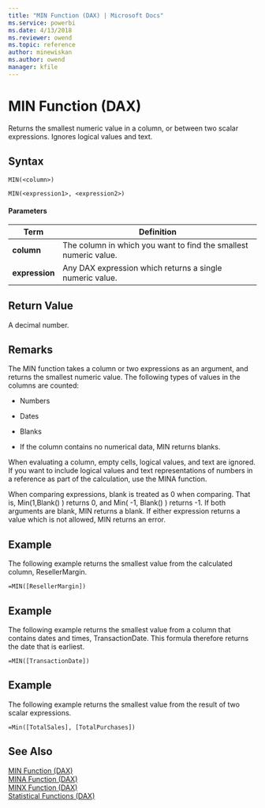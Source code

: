 ```yaml
---
title: "MIN Function (DAX) | Microsoft Docs"
ms.service: powerbi
ms.date: 4/13/2018
ms.reviewer: owend
ms.topic: reference
author: minewiskan
ms.author: owend
manager: kfile
---
```

# MIN Function (DAX)
Returns the smallest numeric value in a column, or between two scalar expressions. Ignores logical values and text.  
  
## Syntax  
  
```  
MIN(<column>)  
```  

```  
MIN(<expression1>, <expression2>)
```  

#### Parameters  
  
|Term|Definition|  
|--------|--------------|  
|**column**|The column in which you want to find the smallest numeric value.|  
|**expression**|Any DAX expression which returns a single numeric value.|  
  
## Return Value  
A decimal number.  
  
## Remarks  
The MIN function takes a column or two expressions as an argument, and returns the smallest numeric value. The following types of values in the columns are counted:  
  
-   Numbers  
  
-   Dates  

-   Blanks
  
-   If the column contains no numerical data, MIN returns blanks.  
  
When evaluating a column, empty cells, logical values, and text are ignored. If you want to include logical values and text representations of numbers in a reference as part of the calculation, use the MINA function.  

When comparing expressions, blank is treated as 0 when comparing. That is, Min(1,Blank() ) returns 0, and Min( -1, Blank() ) returns -1. If both arguments are blank, MIN returns a blank. If either expression returns a value which is not allowed, MIN returns an error.
  
## Example  
The following example returns the smallest value from the calculated column, ResellerMargin.  
  
```  
=MIN([ResellerMargin])  
```  
  
## Example  
The following example returns the smallest value from a column that contains dates and times, TransactionDate. This formula therefore returns the date that is earliest.  
  
```  
=MIN([TransactionDate])  
```  

## Example  
The following example returns the smallest value from the result of two scalar expressions.  
  
```  
=Min([TotalSales], [TotalPurchases]) 
```  

  
## See Also  
[MIN Function &#40;DAX&#41;](min-function-dax.md)  
[MINA Function &#40;DAX&#41;](mina-function-dax.md)  
[MINX Function &#40;DAX&#41;](minx-function-dax.md)  
[Statistical Functions &#40;DAX&#41;](statistical-functions-dax.md)  
  

